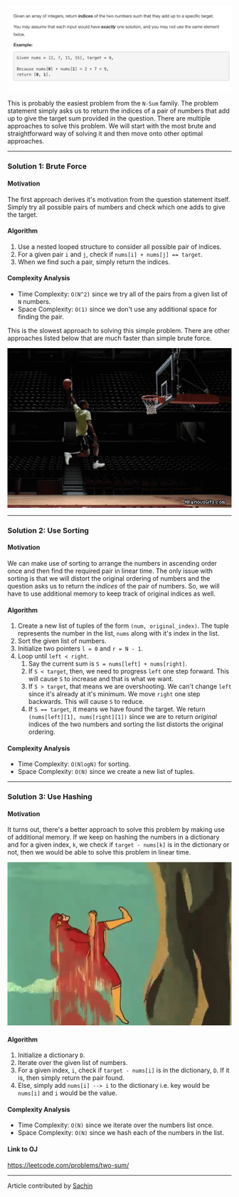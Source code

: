 <p align="center">
<img src="../../../Images/2Sum/main.png" width="600">
</p>

This is probably the easiest problem from the `N-Sum` family. The problem statement simply asks us to return the indices of a pair of numbers that add up to give the target sum provided in the question. There are multiple approaches to solve this problem. We will start with the most brute and straightforward way of solving it and then move onto other optimal approaches.

---
### Solution 1: Brute Force

#### Motivation

The first approach derives it's motivation from the question statement itself. Simply try all possible pairs of numbers and check which one adds to give the target.

#### Algorithm

1. Use a nested looped structure to consider all possible pair of indices.
2. For a given pair `i` and `j`, check if `nums[i] + nums[j] == target`.
3. When we find such a pair, simply return the indices.

#### Complexity Analysis

* Time Complexity: `O(N^2)` since we try all of the pairs from a given list of `N` numbers.
* Space Complexity: `O(1)` since we don't use any additional space for finding the pair.

This is the slowest approach to solving this simple problem. There are other approaches listed below that are much faster than simple brute force.

<p align="center">
<img src="../../../Images/2Sum/brute.gif" width="600">
</p>

---
### Solution 2: Use Sorting

#### Motivation

We can make use of sorting to arrange the numbers in ascending order once and then find the required pair in linear time. The only issue with sorting is that we will distort the original ordering of numbers and the question asks us to return the *indices* of the pair of numbers. So, we will have to use additional memory to keep track of original indices as well.

#### Algorithm

1. Create a new list of tuples of the form `(num, original_index)`. The tuple represents the number in the list, `nums` along with it's index in the list.
2. Sort the given list of numbers.
3. Initialize two pointers `l = 0` and `r = N - 1`.
4. Loop until `left < right`.
    1. Say the current sum is `S = nums[left] + nums[right]`.
    2. If `S < target`, then, we need to progress `left` one step forward. This will cause `S` to increase and that is what we want.
    3. If `S > target`, that means we are overshooting. We can't change `left` since it's already at it's minimum. We move `right` one step backwards. This will cause `S` to reduce.
    4. If `S == target`, it means we have found the target. We return `(nums[left][1], nums[right][1])` since we are to return *original* indices of the two numbers and sorting the list distorts the original ordering.

#### Complexity Analysis

* Time Complexity: `O(NlogN)` for sorting.
* Space Complexity: `O(N)` since we create a new list of tuples.

---
### Solution 3: Use Hashing

#### Motivation

It turns out, there's a better approach to solve this problem by making use of additional memory. If we keep on hashing the numbers in a dictionary and for a given index, `k`, we check if `target - nums[k]` is in the dictionary or not, then we would be able to solve this problem in linear time.

<p align="center">
<img src="../../../Images/2Sum/hash.gif" width="600">
</p>

#### Algorithm

1. Initialize a dictionary `D`.
2. Iterate over the given list of numbers.
3. For a given index, `i`, check if `target - nums[i]` is in the dictionary, `D`. If it is, then simply return the pair found.
4. Else, simply add `nums[i] --> i` to the dictionary i.e. key would be `nums[i]` and `i` would be the value.

#### Complexity Analysis

* Time Complexity: `O(N)` since we iterate over the numbers list once.
* Space Complexity: `O(N)` since we hash each of the numbers in the list.

#### Link to OJ

https://leetcode.com/problems/two-sum/

---
Article contributed by [Sachin](https://github.com/edorado93)

